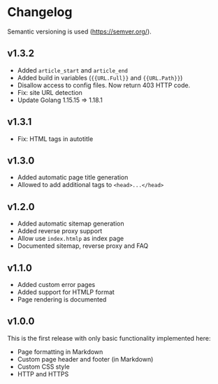 # Changelog
Semantic versioning is used (https://semver.org/).

## v1.3.2
- Added `article_start` and `article_end`
- Added build in variables (`{{URL.Full}}` and `{{URL.Path}}`)
- Disallow access to config files. Now return 403 HTTP code.
- Fix: site URL detection
- Update Golang 1.15.15 => 1.18.1

## v1.3.1
- Fix: HTML tags in autotitle

## v1.3.0
- Added automatic page title generation
- Allowed to add additional tags to `<head>...</head>`

## v1.2.0
- Added automatic sitemap generation
- Added reverse proxy support
- Allow use `index.htmlp` as index page
- Documented sitemap, reverse proxy and FAQ

## v1.1.0
- Added custom error pages
- Added support for HTMLP format
- Page rendering is documented

## v1.0.0
This is the first release with only basic functionality implemented here:
- Page formatting in Markdown
- Custom page header and footer (in Markdown)
- Custom CSS style
- HTTP and HTTPS
